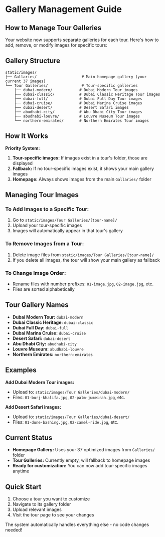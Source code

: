 # Gallery Management Guide

## How to Manage Tour Galleries

Your website now supports separate galleries for each tour. Here's how to add, remove, or modify images for specific tours:

## Gallery Structure

```
static/images/
├── Gallaries/                    # Main homepage gallery (your current 37 images)
└── Tour Galleries/               # Tour-specific galleries
    ├── dubai-modern/            # Dubai Modern Tour images
    ├── dubai-classic/           # Dubai Classic Heritage Tour images  
    ├── dubai-full/              # Dubai Full Day Tour images
    ├── dubai-cruise/            # Dubai Marina Cruise images
    ├── dubai-desert/            # Desert Safari images
    ├── abudhabi-city/           # Abu Dhabi City Tour images
    ├── abudhabi-louvre/         # Louvre Museum Tour images
    └── northern-emirates/       # Northern Emirates Tour images
```

## How It Works

**Priority System:**
1. **Tour-specific images:** If images exist in a tour's folder, those are displayed
2. **Fallback:** If no tour-specific images exist, it shows your main gallery images
3. **Homepage:** Always shows images from the main `Gallaries/` folder

## Managing Tour Images

### To Add Images to a Specific Tour:
1. Go to `static/images/Tour Galleries/[tour-name]/`
2. Upload your tour-specific images
3. Images will automatically appear in that tour's gallery

### To Remove Images from a Tour:
1. Delete image files from `static/images/Tour Galleries/[tour-name]/`
2. If you delete all images, the tour will show your main gallery as fallback

### To Change Image Order:
- Rename files with number prefixes: `01-image.jpg`, `02-image.jpg`, etc.
- Files are sorted alphabetically

## Tour Gallery Names

- **Dubai Modern Tour:** `dubai-modern`
- **Dubai Classic Heritage:** `dubai-classic`  
- **Dubai Full Day:** `dubai-full`
- **Dubai Marina Cruise:** `dubai-cruise`
- **Desert Safari:** `dubai-desert`
- **Abu Dhabi City:** `abudhabi-city`
- **Louvre Museum:** `abudhabi-louvre`
- **Northern Emirates:** `northern-emirates`

## Examples

**Add Dubai Modern Tour images:**
- Upload to: `static/images/Tour Galleries/dubai-modern/`
- Files: `01-burj-khalifa.jpg`, `02-palm-jumeirah.jpg`, etc.

**Add Desert Safari images:**
- Upload to: `static/images/Tour Galleries/dubai-desert/`
- Files: `01-dune-bashing.jpg`, `02-camel-ride.jpg`, etc.

## Current Status

- **Homepage Gallery:** Uses your 37 optimized images from `Gallaries/` folder
- **Tour Galleries:** Currently empty, will fallback to homepage images
- **Ready for customization:** You can now add tour-specific images anytime

## Quick Start

1. Choose a tour you want to customize
2. Navigate to its gallery folder
3. Upload relevant images
4. Visit the tour page to see your changes

The system automatically handles everything else - no code changes needed!